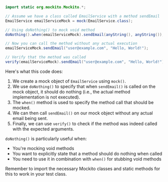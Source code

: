 ```java
import static org.mockito.Mockito.*;

// Assume we have a class called EmailService with a method sendEmail
EmailService emailServiceMock = mock(EmailService.class);

// Using doNothing() to mock void method
doNothing().when(emailServiceMock).sendEmail(anyString(), anyString());

// Now you can call the method without any actual execution
emailServiceMock.sendEmail("user@example.com", "Hello, World!");

// Verify that the method was called
verify(emailServiceMock).sendEmail("user@example.com", "Hello, World!");
```

Here's what this code does:

1. We create a mock object of `EmailService` using `mock()`.
2. We use `doNothing()` to specify that when `sendEmail()` is called on the mock object, it should do nothing (i.e., the actual method implementation is not executed).
3. The `when()` method is used to specify the method call that should be mocked.
4. We can then call `sendEmail()` on our mock object without any actual email being sent.
5. Finally, we can use `verify()` to check if the method was indeed called with the expected arguments.

`doNothing()` is particularly useful when:

- You're mocking void methods
- You want to explicitly state that a method should do nothing when called
- You need to use it in combination with `when()` for stubbing void methods

Remember to import the necessary Mockito classes and static methods for this to work in your test class.